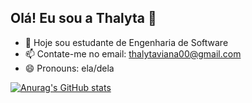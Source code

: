 ## Olá! Eu sou a Thalyta 👋


- 🔭 Hoje sou estudante de Engenharia de Software
- 📫 Contate-me no email: thalytaviana00@gmail.com
- 😄 Pronouns: ela/dela

[![Anurag's GitHub stats](https://github-readme-stats.vercel.app/api?username=thalytaviana)](https://github.com/anuraghazra/github-readme-stats)
